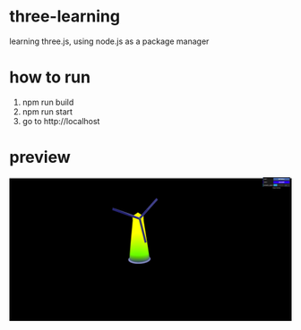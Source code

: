 # three-learning
learning three.js, using node.js as a package manager

# how to run
1. npm run build
2. npm run start
3. go to http://localhost

# preview
![pyramid](./preview/windmill.gif)